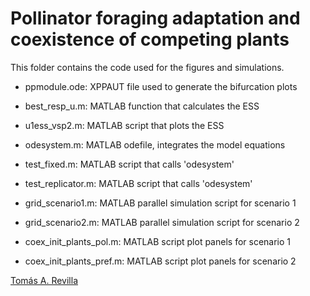 Pollinator foraging adaptation and coexistence of competing plants
==================================================================

This folder contains the code used for the figures and simulations.

-  ppmodule.ode: XPPAUT file used to generate the bifurcation plots

-  best_resp_u.m: MATLAB function that calculates the ESS

-  u1ess_vsp2.m: MATLAB script that plots the ESS

-  odesystem.m: MATLAB odefile, integrates the model equations

-  test_fixed.m: MATLAB script that calls 'odesystem'

-  test_replicator.m: MATLAB script that calls 'odesystem'

-  grid_scenario1.m: MATLAB parallel simulation script for scenario 1

-  grid_scenario2.m: MATLAB parallel simulation script for scenario 2

-  coex_init_plants_pol.m: MATLAB script plot panels for scenario 1

-  coex_init_plants_pref.m: MATLAB script plot panels for scenario 2

[Tomás A. Revilla](tomrevilla@gmail.com)

